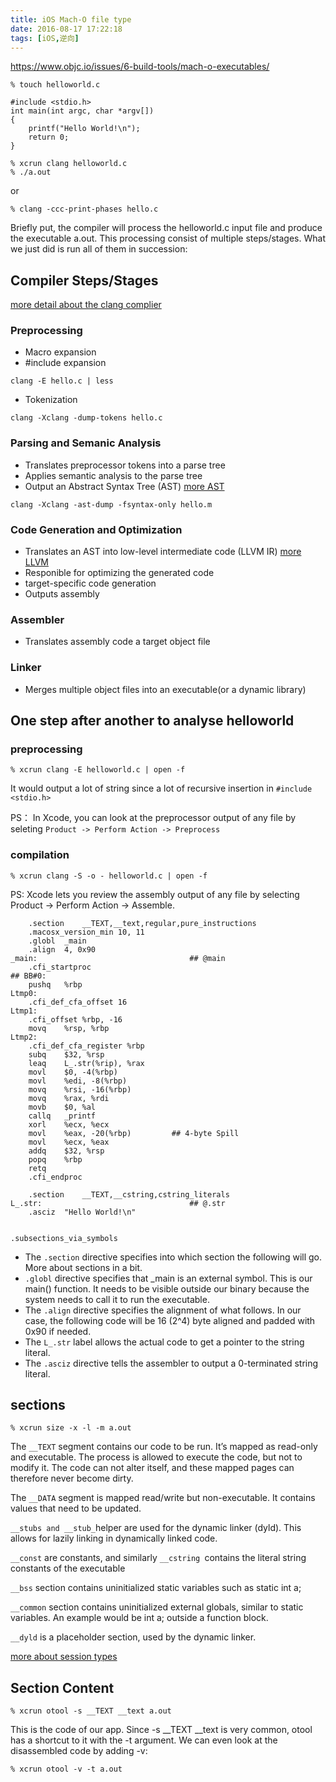 ```yaml
---
title: iOS Mach-O file type
date: 2016-08-17 17:22:18
tags: [iOS,逆向]
---
```


<https://www.objc.io/issues/6-build-tools/mach-o-executables/>

```
% touch helloworld.c
```

```
#include <stdio.h>
int main(int argc, char *argv[])
{
    printf("Hello World!\n");
    return 0;
}
```

```
% xcrun clang helloworld.c
% ./a.out
```

or

```
% clang -ccc-print-phases hello.c
```

Briefly put, the compiler will process the helloworld.c input file and produce the executable a.out. This processing consist of multiple steps/stages. What we just did is run all of them in succession:

## Compiler Steps/Stages
[more detail about the clang complier](https://www.objc.io/issues/6-build-tools/compiler/)

### Preprocessing
* Macro expansion
* #include expansion

```
clang -E hello.c | less
```

* Tokenization

```
clang -Xclang -dump-tokens hello.c
```

### Parsing and Semanic Analysis
* Translates preprocessor tokens into a parse tree
* Applies semantic analysis to the parse tree 
* Output an Abstract Syntax Tree (AST) [more AST](http://clang.llvm.org/docs/IntroductionToTheClangAST.html)

```
clang -Xclang -ast-dump -fsyntax-only hello.m
```

### Code Generation and Optimization
* Translates an AST into low-level intermediate code (LLVM IR) [more LLVM](http://www.aosabook.org/en/llvm.html)
* Responible for optimizing the generated code
* target-specific code generation
* Outputs assembly

### Assembler
* Translates assembly code a target object file

### Linker
* Merges multiple object files into an executable(or a dynamic library)


## One step after another to analyse helloworld

### preprocessing
```
% xcrun clang -E helloworld.c | open -f
```

It would output a lot of string since a lot of recursive insertion in `#include <stdio.h>`

PS： In Xcode, you can look at the preprocessor output of any file by seleting `Product -> Perform Action -> Preprocess`


### compilation

```
% xcrun clang -S -o - helloworld.c | open -f
```

PS:  Xcode lets you review the assembly output of any file by selecting Product -> Perform Action -> Assemble.

```
	.section	__TEXT,__text,regular,pure_instructions
	.macosx_version_min 10, 11
	.globl	_main
	.align	4, 0x90
_main:                                  ## @main
	.cfi_startproc
## BB#0:
	pushq	%rbp
Ltmp0:
	.cfi_def_cfa_offset 16
Ltmp1:
	.cfi_offset %rbp, -16
	movq	%rsp, %rbp
Ltmp2:
	.cfi_def_cfa_register %rbp
	subq	$32, %rsp
	leaq	L_.str(%rip), %rax
	movl	$0, -4(%rbp)
	movl	%edi, -8(%rbp)
	movq	%rsi, -16(%rbp)
	movq	%rax, %rdi
	movb	$0, %al
	callq	_printf
	xorl	%ecx, %ecx
	movl	%eax, -20(%rbp)         ## 4-byte Spill
	movl	%ecx, %eax
	addq	$32, %rsp
	popq	%rbp
	retq
	.cfi_endproc

	.section	__TEXT,__cstring,cstring_literals
L_.str:                                 ## @.str
	.asciz	"Hello World!\n"


.subsections_via_symbols

```

* The `.section` directive specifies into which section the following will go. More about sections in a bit.
* `.globl` directive specifies that _main is an external symbol. This is our main() function. It needs to be visible outside our binary because the system needs to call it to run the executable.
* The `.align` directive specifies the alignment of what follows. In our case, the following code will be 16 (2^4) byte aligned and padded with 0x90 if needed.
* The `L_.str` label allows the actual code to get a pointer to the string literal. 
* The `.asciz` directive tells the assembler to output a 0-terminated string literal.


## sections
```
% xcrun size -x -l -m a.out 
```

The `__TEXT` segment contains our code to be run. It’s mapped as read-only and executable. The process is allowed to execute the code, but not to modify it. The code can not alter itself, and these mapped pages can therefore never become dirty.

The `__DATA` segment is mapped read/write but non-executable. It contains values that need to be updated.

`__stubs and __stub_`helper are used for the dynamic linker (dyld). This allows for lazily linking in dynamically linked code.

`__const`  are constants, and similarly `__cstring `contains the literal string constants of the executable 

`__bss` section contains uninitialized static variables such as static int a; 

`__common` section contains uninitialized external globals, similar to static variables. An example would be int a; outside a function block.

`__dyld` is a placeholder section, used by the dynamic linker.

[more about session types](https://developer.apple.com/library/mac/documentation/DeveloperTools/Reference/Assembler/)


## Section Content
```
% xcrun otool -s __TEXT __text a.out
```

This is the code of our app. Since -s __TEXT __text is very common, otool has a shortcut to it with the -t argument. We can even look at the disassembled code by adding -v:

```
% xcrun otool -v -t a.out
```







